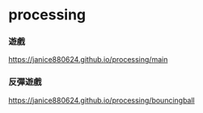 # processing

### 遊戲
https://janice880624.github.io/processing/main

### 反彈遊戲
https://janice880624.github.io/processing/bouncingball
